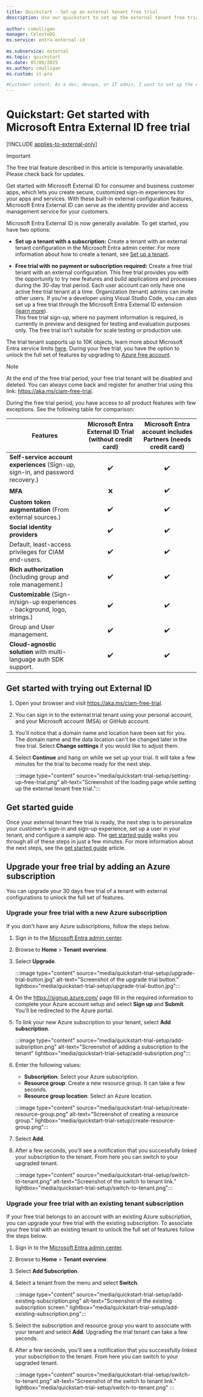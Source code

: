 ```yaml
---
title: Quickstart - Set up an external tenant free trial
description: Use our quickstart to set up the external tenant free trial.
 
author: csmulligan
manager: CelesteDG
ms.service: entra-external-id
 
ms.subservice: external
ms.topic: quickstart
ms.date: 05/09/2025
ms.author: cmulligan
ms.custom: it-pro

#Customer intent: As a dev, devops, or IT admin, I want to set up the external tenant free trial.
---
```

# Quickstart: Get started with Microsoft Entra External ID free trial

[!INCLUDE [applies-to-external-only](../includes/applies-to-external-only.md)]

> [!IMPORTANT]
> The free trial feature described in this article is temporarily unavailable. Please check back for updates.

Get started with Microsoft External ID for consumer and business customer apps, which lets you create secure, customized sign-in experiences for your apps and services. With these built-in external configuration features, Microsoft Entra External ID can serve as the identity provider and access management service for your customers.

Microsoft Entra External ID is now generally available. To get started, you have two options:

- **Set up a tenant with a subscription:** Create a tenant with an external tenant configuration in the Microsoft Entra admin center. For more information about how to create a tenant, see [Set up a tenant](quickstart-tenant-setup.md).

- **Free trial with no payment or subscription required:** Create a free trial tenant with an external configuration. This free trial provides you with the opportunity to try new features and build applications and processes during the 30-day trial period.  Each user account can only have one active free trial tenant at a time. Organization (tenant) admins can invite other users. If you're a developer using Visual Studio Code, you can also set up a free trial through the Microsoft Entra External ID extension ([learn more](visual-studio-code-extension.md)).  
This free trial sign-up, where no payment information is required, is currently in preview and designed for testing and evaluation purposes only. The free trial isn't suitable for scale testing or production use.

The trial tenant supports up to 10K objects, learn more about Microsoft Entra service limits [here](~/identity/users/directory-service-limits-restrictions.md). During your free trial, you have the option to unlock the full set of features by upgrading to [Azure free account](https://azure.microsoft.com/free/).

   > [!NOTE]
   > At the end of the free trial period, your free trial tenant will be disabled and deleted. You can always come back and register for another trial using this link: https://aka.ms/ciam-free-trial. 
    
During the free trial period, you have access to all product features with few exceptions. See the following table for comparison: 

|  Features | Microsoft Entra External ID Trial (without credit card) | Microsoft Entra account includes Partners (needs credit card)  | 
|----------|:-----------:|:------------:|
| **Self-service account experiences** (Sign-up, sign-in, and password recovery.)   | :heavy_check_mark: |  :heavy_check_mark:  | 
| **MFA**  | :x: |  :heavy_check_mark:  |  
| **Custom token augmentation** (From external sources.) |  :heavy_check_mark: |  :heavy_check_mark:  |
| **Social identity providers**   |  :heavy_check_mark: |  :heavy_check_mark:  |
| Default, least-access privileges for CIAM end-users. |  :heavy_check_mark: |  :heavy_check_mark:  |
| **Rich authorization** (Including group and role management.)  |  :heavy_check_mark: |  :heavy_check_mark:  | 
| **Customizable** (Sign-in/sign-up experiences - background, logo, strings.) |  :heavy_check_mark: |  :heavy_check_mark:  |
| Group and User management. |  :heavy_check_mark: |  :heavy_check_mark:  |
| **Cloud-agnostic solution** with multi-language auth SDK support.  |  :heavy_check_mark: |  :heavy_check_mark:  | 

## Get started with trying out External ID

1. Open your browser and visit <a href="https://aka.ms/ciam-free-trial?wt.mc_id=ciamcustomertenantfreetrial_linkclick_content_cnl" target="_blank">https://aka.ms/ciam-free-trial</a>.
1. You can sign in to the external trial tenant using your personal account, and your Microsoft account (MSA) or GitHub account.  
1. You'll notice that a domain name and location have been set for you. The domain name and the data location can't be changed later in the free trial. Select **Change settings** if you would like to adjust them.
1. Select **Continue** and hang on while we set up your trial. It will take a few minutes for the trial to become ready for the next step.

    :::image type="content" source="media/quickstart-trial-setup/setting-up-free-trial.png" alt-text="Screenshot of the loading page while setting up the external tenant free trial."::: 

## Get started guide

Once your external tenant free trial is ready, the next step is to personalize your customer's sign-in and sign-up experience, set up a user in your tenant, and configure a sample app. The [get started guide](https://aka.ms/ciam/free-trial-hero) walks you through all of these steps in just a few minutes. For more information about the next steps, see the [get started guide](quickstart-get-started-guide.md) article. 

## Upgrade your free trial by adding an Azure subscription

You can upgrade your 30 days free trial of a tenant with external configurations to unlock the full set of features. 

### Upgrade your free trial with a new Azure subscription

If you don't have any Azure subscriptions, follow the steps below.

1. Sign in to the [Microsoft Entra admin center](https://entra.microsoft.com). 
1. Browse to **Home** > **Tenant overview**. 
1. Select **Upgrade**.

    :::image type="content" source="media/quickstart-trial-setup/upgrade-trial-button.jpg" alt-text="Screenshot of the upgrade trial button." lightbox="media/quickstart-trial-setup/upgrade-trial-button.jpg"::: 

1. On the https://signup.azure.com/ page fill in the required information to complete your Azure account setup and select **Sign up** and **Submit**. You'll be redirected to the Azure portal.
1. To link your new Azure subscription to your tenant, select **Add subscription**.

    :::image type="content" source="media/quickstart-trial-setup/add-subsription.png" alt-text="Screenshot of adding a subscription to the tenant" lightbox="media/quickstart-trial-setup/add-subsription.png"::: 

1. Enter the following values:

   - **Subscription**: Select your Azure subscription.
   - **Resource group**: Create a new resource group. It can take a few seconds.
   - **Resource group location**: Select an Azure location.

    :::image type="content" source="media/quickstart-trial-setup/create-resource-group.png" alt-text="Screenshot of creating a resource group." lightbox="media/quickstart-trial-setup/create-resource-group.png"::: 

1. Select **Add**. 
1. After a few seconds, you'll see a notification that you successfully linked your subscription to the tenant. From here you can switch to your upgraded tenant. 

    :::image type="content" source="media/quickstart-trial-setup/switch-to-tenant.png" alt-text="Screenshot of the switch to tenant link." lightbox="media/quickstart-trial-setup/switch-to-tenant.png":::


### Upgrade your free trial with an existing tenant subscription

If your free trial belongs to an account with an existing Azure subscription, you can upgrade your free trial with the existing subscription. To associate your free trial with an existing tenant to unlock the full set of features follow the steps below.

1. Sign in to the [Microsoft Entra admin center](https://entra.microsoft.com). 
1. Browse to **Home** > **Tenant overview**. 
1. Select **Add Subscription**.
1. Select a tenant from the menu and select **Switch**.

    :::image type="content" source="media/quickstart-trial-setup/add-existing-subscription.png" alt-text="Screenshot of the existing subscription screen." lightbox="media/quickstart-trial-setup/add-existing-subscription.png"::: 

1. Select the subscription and resource group you want to associate with your tenant and select **Add**. Upgrading the trial tenant can take a few seconds.
1. After a few seconds, you'll see a notification that you successfully linked your subscription to the tenant. From here you can switch to your upgraded tenant. 

    :::image type="content" source="media/quickstart-trial-setup/switch-to-tenant.png" alt-text="Screenshot of the switch to tenant link." lightbox="media/quickstart-trial-setup/switch-to-tenant.png" :::

